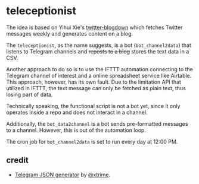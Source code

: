 # teleceptionist

The idea is based on Yihui Xie's [twitter-blogdown](https://github.com/yihui/twitter-blogdown) which fetches Twitter messages weekly and generates content on a blog.

The `teleceptionist`, as the name suggests, is a bot (`bot_channel2data`) that listens to Telegram channels and ~~reposts to a blog~~ stores the text data in a CSV.

Another approach to do so is to use the IFTTT automation connecting to the Telegram channel of interest and a online spreadsheet service like Airtable. This approach, however, has its own fault. Due to the limitation API that utilized in IFTTT, the text message can only be fetched as plain text, thus losing part of data.

Technically speaking, the functional script is not a bot yet, since it only operates inside a repo and does not interact in a channel.

Additionally, the `bot_data2channel` is a bot sends pre-formatted messages to a channel. However, this is out of the automation loop.

The cron job for `bot_channel2data` is set to run every day at 12:00 PM.

## credit

- [Telegram JSON generator](https://tg.i-c-a.su/) by [@xtrime](https://github.com/xtrime-ru).